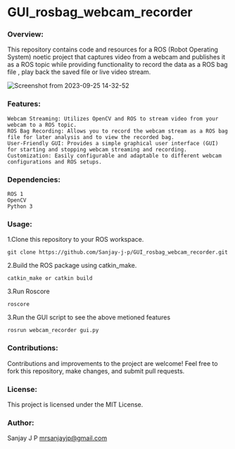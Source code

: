 # GUI_rosbag_webcam_recorder
### Overview:
This repository contains code and resources for a ROS (Robot Operating System) noetic project that captures video from a webcam and publishes it as a ROS topic while providing functionality to record the data as a ROS bag file , play back the saved file or live video stream.


![Screenshot from 2023-09-25 14-32-52](https://github.com/Sanjay-j-p/GUI_rosbag_webcam_recorder/assets/11870995/a427334f-93dd-4cfc-b4a4-c0f19436c490)


### Features:

    Webcam Streaming: Utilizes OpenCV and ROS to stream video from your webcam to a ROS topic.
    ROS Bag Recording: Allows you to record the webcam stream as a ROS bag file for later analysis and to view the recorded bag.
    User-Friendly GUI: Provides a simple graphical user interface (GUI) for starting and stopping webcam streaming and recording.
    Customization: Easily configurable and adaptable to different webcam configurations and ROS setups.

### Dependencies:

    ROS 1 
    OpenCV
    Python 3

### Usage:

1.Clone this repository to your ROS workspace.

    git clone https://github.com/Sanjay-j-p/GUI_rosbag_webcam_recorder.git

2.Build the ROS package using catkin_make.

    catkin_make or catkin build
    
3.Run Roscore

    roscore

3.Run the GUI script to see the above metioned features    

    rosrun webcam_recorder gui.py 

### Contributions:
Contributions and improvements to the project are welcome! Feel free to fork this repository, make changes, and submit pull requests.

### License:
This project is licensed under the MIT License.

### Author:
Sanjay J P
mrsanjayjp@gmail.com


